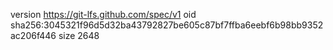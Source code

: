 version https://git-lfs.github.com/spec/v1
oid sha256:3045321f96d5d32ba43792827be605c87bf7ffba6eebf6b98bb9352ac206f446
size 2648
